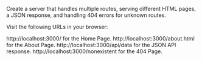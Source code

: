 Create a server that handles multiple routes, serving different HTML pages, a JSON response, and handling 404 errors for unknown routes.

Visit the following URLs in your browser:

http://localhost:3000/ for the Home Page.
http://localhost:3000/about.html for the About Page.
http://localhost:3000/api/data for the JSON API response.
http://localhost:3000/nonexistent for the 404 Page.